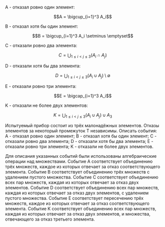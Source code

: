

A - отказал ровно один элемент:

$$A = \bigcup_{i=1}^3 A_i$$

B - отказал хотя бы один элемент:

$$B = \bigcup_{i=1}^3 A_i \setminus \emptyset$$

C - отказали ровно два элемента:

$$C = \bigcup_{1 \leq i < j \leq 3} (A_i \cap A_j)$$

D - отказали хотя бы два элемента:

$$D = \bigcup_{1 \leq i < j \leq 3} (A_i \cup A_j) \setminus \emptyset$$

E - отказали ровно три элемента:

$$E = \bigcap_{i=1}^3 A_i$$

K - отказали не более двух элементов:

$$K = \bigcup_{1 \leq i < j \leq 3} (A_i \cup A_j) \cup A_3$$

Испытуемый прибор состоит из трёх малонадёжных элементов. Отказы элементов за некоторый промежуток T независимы. Описать события: A - отказал ровно один элемент; B - отказал хотя бы один элемент; C - отказали ровно два элемента; D - отказали хотя бы два элемента; E - отказали ровно три элемента; K - отказали не более двух элементов.

Для описания указанных событий были использованы алгебраические операции над множествами. Событие A соответствует объединению трёх множеств, каждое из которых отвечает за отказ соответствующего элемента. Событие B соответствует объединению трёх множеств с удалением пустого множества. Событие C соответствует объединению всех пар множеств, каждая из которых отвечает за отказ двух элементов. Событие D соответствует объединению всех пар множеств, каждая из которых отвечает за отказ двух элементов, с удалением пустого множества. Событие E соответствует пересечению трёх множеств, каждое из которых отвечает за отказ соответствующего элемента. Событие K соответствует объединению всех пар множеств, каждая из которых отвечает за отказ двух элементов, и множества, отвечающего за отказ третьего элемента.